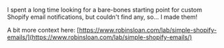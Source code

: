 I spent a long time looking for a bare-bones starting point for custom Shopify email notifications, but couldn't find any, so... I made them!

A bit more context here: [https://www.robinsloan.com/lab/simple-shopify-emails/](https://www.robinsloan.com/lab/simple-shopify-emails/)
